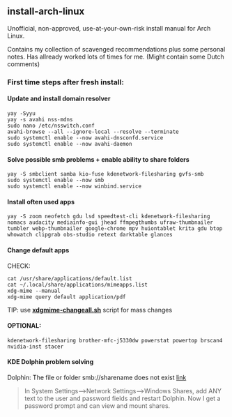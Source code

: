 ## install-arch-linux
Unofficial, non-approved, use-at-your-own-risk install manual for Arch Linux.

Contains my collection of scavenged recommendations plus some personal notes. Has allready worked lots of times for me.
(Might contain some Dutch comments)

### First time steps after fresh install:

#### Update and install domain resolver
```
yay -Syyu
yay -s avahi nss-mdns 
sudo nano /etc/nsswitch.conf
avahi-browse --all --ignore-local --resolve --terminate
sudo systemctl enable --now avahi-dnsconfd.service 
sudo systemctl enable --now avahi-daemon
```

#### Solve possible smb problems + enable ability to share folders
```
yay -S smbclient samba kio-fuse kdenetwork-filesharing gvfs-smb
sudo systemctl enable --now smb
sudo systemctl enable --now winbind.service
```

#### Install often used apps
```
yay -S zoom neofetch gdu lsd speedtest-cli kdenetwork-filesharing nomacs audacity mediainfo-gui jhead ffmpegthumbs ufraw-thumbnailer tumbler webp-thumbnailer google-chrome mpv huiontablet krita gdu btop whowatch clipgrab obs-studio retext darktable glances
```

#### Change default apps
CHECK:
```
cat /usr/share/applications/default.list
cat ~/.local/share/applications/mimeapps.list
xdg-mime --manual
xdg-mime query default application/pdf
```
TIP: use [**xdgmime-changeall.sh**](https://github.com/RickOrchard/linux-diverse/blob/master/config/xdgmime-changeall.sh) script for mass changes

#### OPTIONAL:
```
kdenetwork-filesharing brother-mfc-j5330dw powerstat powertop brscan4 nvidia-inst stacer
```

#### KDE Dolphin problem solving
Dolphin: The file or folder smb://sharename does not exist [link](https://forum.manjaro.org/t/dolphin-the-file-or-folder-smb-sharename-does-not-exist/114900)
>  In System Settings–>Network Settings–>Windows Shares, add ANY text to the user and password fields and restart Dolphin. Now I get a password prompt and can view and mount shares. 
